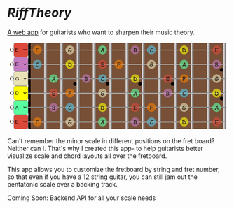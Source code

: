 # ***RiffTheory***
[A web app](https://riff-theory.vercel.app/) for guitarists who want to sharpen their music theory.

![Preview of Fretboard](/pics/RTfretboard.png)

Can't remember the minor scale in different positions on the fret board? Neither can I. That's why I created this app- to help guitarists better visualize scale and chord layouts all over the fretboard.

This app allows you to customize the fretboard by string and fret number, so that even if you have a 12 string guitar, you can still jam out the pentatonic scale over a backing track.

Coming Soon: Backend API for all your scale needs


 